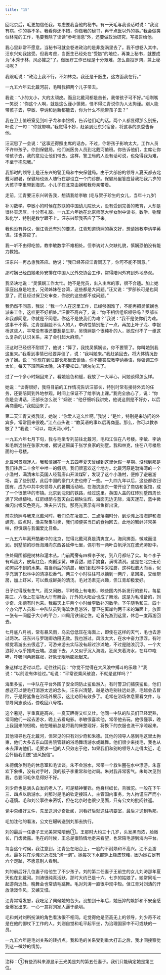 ```yaml
---
title: "15"
---
```


回北京后，毛更加信任我，考虑要我当他的秘书。有一天毛与我谈话时说：“我没有病，你的事不多。我看你还不错，你做我的秘书，再干点医以外的事。”我会做类似林克的工作，毛要我除了读读“参考消息”外，还要做政治研究，写报告给他。

我心里非常不愿意。当秘书可就会卷进政治的是非旋涡里去了。我不想卷入其中。汪东兴劝我接受。但我考虑，当医生已经处在“受嫉”的地位，再兼上秘书，就要成为“木秀于林，风必摧之”了。做医疗工作已经是十分艰难，怎么自投罗网，兼上秘书呢？

我跟毛说：“政治上我不行，不如林克。我还是干医生，这方面我在行。”

一九五六年去北戴河前，毛叫我把两个儿子带去。

我说：“小的太小，大的太顽皮。而且北戴河都是首长，我带孩子可不好。”毛咧嘴一笑说：“你这个人啊，就是这么谨小慎微，怪不得江青说你为人太拘谨。别人能带孩子去，李敏、李讷和远新都能去，你为什么不能带孩子去？”

我在卫士值班室见到叶子龙和李银桥，告诉他们毛的话。两个人都显得那么别扭，叶说了一句：“你就带嘛。”我觉得不妙，赶紧到汪东兴宿舍，将这事的原委告诉他。

汪沉思了一会说：“这事还得照主席的话办。不过，你带孩子影响太大，工作人员不许带孩子。你到保健局，他们派医务人员到北戴河值班。你告诉他们，主席让你带孩子去，我的意见让他们带去。这样，警卫局的人没有话可说，也免得我为难，不至于抱怨我。”

我那时的领导上是汪东兴的警卫局和中央保健局。由于大部份的领导人夏天都去北戴河避暑，保健局也派人随行在那设立一个门诊部。保健局里答应替我把我六岁的大孩子李重带到海滨。小儿子在北京由娴和我母亲带着。

走前，江青要汪东兴转告我，想请我给李敏 (毛与贺子珍生的女儿，当年十九岁)

补习数学。李敏小的时候在苏联的中国幼儿院长大，没有受到完善的教育，人却是很朴实忠厚，十分有礼貌。一九五六年她在北京师范大学女附中读书，数学、物理和化学，特别是数学跟不上。汪东兴帮我答应了下来。

我也没有异议，但江青还有别的要求。江青知道慎娴的英文好，想请她教李讷学英语。汪也答应了。

我一听不由得吃惊。教李敏数学不难相处。但李讷对人欠缺礼貌，慎娴恐怕没有能力教她。

汪东兴一再怂恿我答应。他说：“我已经答应江青同志了，你可不能不同意。”

那时娴已经由她老师安排在中国人民外交协会工作，常得陪同外宾到外地参观。

我坚决地说：“吴慎娴工作太忙。她不是党员，出入主席的家，很不合适。加上她家庭出身是地主，兄弟姊妹在台湾，这些都是大问题。”汪又说：“罗部长可是也同意了。而且经过保卫处审查，你说的这些都不成问题。”

我仍然不同意，我说：“我一个人在这里工作，已经够困难了，不能再把吴慎娴也派来工作，这样更不好相处。”汪很不高兴了，说：“你不相信组织领导吗？罗部长和我都同意，你就是不同意。你这不是使我们为难？”我说：“我不是使你们为难。这事干不得。江青是翻脸不认人的人，李讷性情别扭了一点，再加上叶子龙、李银桥这些人，平常没有事还要惹是生非。吴慎娴是个很纯朴的人，她应付不了一组这么复杂的认识关系，来了会引起大麻烦。”

汪这时已经很不耐烦了，他说：“算了，我找吴慎娴谈，你不要管了。你叫她到我这里来。”我看到事情已经要弄僵了，说：“我叫她来。”我赶紧回去，将大体情况告诉了娴。说：“你现在到汪部长那里去谈话，你不能答应教李讷英语，你强调工作太忙，每天下班回来太晚，决不要松口。”娴匆匆去了。

过了一个多小时娴回来了。看她脸色和缓，我放了一大半心，问她谈得怎么样。

她说：“谈得很好，我将目前的工作情况告诉汪部长，特别时常有接待外宾的任务，还要陪同到外地参观，时间上保证不了给李讷上课。”我完全放心了，说：“你倒是会讲话，汪部长怎么说？”娴说：“他仔细听我讲完，他说这倒是不好办，以后再商量吧。”我就回来了。

第二天江青又找我谈，她说：“你爱人这么忙啊。”我说：“是忙，特别是来访问的外宾多，常常回来很晚。”江点点头说：“教英语的事以后再商量。那么，你可以教李敏了？”我说：“可以，每天两小时。”

一九五六年七月下旬，我与毛坐专列前往北戴河，毛和江住在八号楼。李敏、李讷和毛新远住在张家大楼，据说这原属于张学良家的别墅。我和林克，住在八号楼后面的十号楼。

北戴河景观迷人。我和慎娴在一九五四年夏天曾经到这里休假一星期。没想到那是我们往后二十余年中唯一的假期。我们很喜欢这个地方。北戴河原是渤海湾的一个小渔村，满清末年英国人经营唐山开滦煤矿，发现了这个小渔村，便修了避暑游场，盖了些别墅，此后中国的豪门大吏也修了一些。一九四九年以后，这些都收归国有，成为中共中央领导人的暑期活动地。在海滨迤东一带开设了商店和饭馆，成了一个很繁华的市镇。北京到沈阳的铁路，经过这里。英国人盖的红砖别墅四周长满了常绿植物。红房绿荫与蓝天白云相映生辉。海面无边无际，海天迷茫，蓝中微微闪出银灰色亮光。渔夫告诉我，那亮光表示有带鱼群出没。

前次慎娴与我来北戴河时，我们总在凌晨二、三点落潮时分，到沙滩上捡海鲜和海螺壳。四点时，渔夫聚集叫卖，我们顺便买当日的食物回去。此地的蟹蚌非常美味，但慎娴与我偏爱比目鱼。

一九五六年离开酷暑中的北京，觉得北戴河真是清爽宜人。海风拂面，微咸而湿润。别墅前的砂砾海滩向东西各延伸七里，偶尔有一两叶白帆浮沉在波光涛影中。

住处周围都是树林和灌木丛。门前两旁有四棵李子树，到八月都结了实。每个李子有鸡蛋大，皮紫红色，肉瓤深黄，味香甜，随手摘食，满嘴清洌。这是在北京无论如何买不到的水果。每当雨后的清晨，我们到松林中采松蘑，这种松蘑大而香，似乎充满了松林中的清凉松香气。两三个小时往往可以摘到一两斤，拿回来，交给厨房，加上虾米，可以煮成鲜美的清汤。毛对汤素无兴趣，但江青却极爱好。

日子过得既有生气，而又闲散。平时晚上有电影，映些国内外新发行的影片。每星期三、六晚上在浴场大厅有舞会，厅外的大阳台也成了舞池，这是为毛准备的，刘少奇、朱德有时也来。我每天上午两个小时给李敏补习数学。下午随毛和三、四十个办公厅人员和一中队队员到海滨休息游浴，警卫在离岸约两千米的海面上，放置一张有一间屋子大小的平台，四周用铁锚定住。毛首先游到这里，休息一度再游回去。

七月底八月初，常有暴风雨，乌云低低压在海面上，即使在这样的天气，毛也去游过两次。汪东兴与罗瑞卿劝阻无效。我也游过。风浪太大，在水中奋力漂浮。有时候觉着游出去很远了，可游来游去实际没有超过沙滩地，不过是随浪沉浮。一个大浪将人似乎推向云端。浪退下去，人又似乎沉入海堤。狂风夹着海水，在耳中咆哮，呼吸间两肺翕张，好象无限地膨胀起来。

象这样地游过以后，毛往往问我：“你觉不觉得在大风浪中搏斗的乐趣？”我说：“以前没有体验过。”毛说：“平常说乘风破浪，不就是这样吗？”

海里多鲨，一中队在平台外围了安全网防止鲨鱼游入。有时警卫们捕获鲨鱼，他们想这可以使毛打消游太远的念头。汪东兴清楚，越是劝毛别往远处游，毛越会去冒险，于是将鲨鱼在浴场外展示，这比劝阻有效多了。毛常在浴场休息室看文件，与领导同志谈话，傍晚回八号楼。

这个暑期，李重真是高兴。一夏天晒得又红又壮。他同一中队的队员们已经混熟，常同他们一起去游水，晚上去看电影。李敏很喜欢他，常带他去玩。他很懂事，晚上我回来的很晚，他在睡前总是将我的床整理好，将换下的衣服也洗干净晾起来。

其他领导也在北戴河，但常见的只有刘少奇和朱德。其他的领导人感到毛这里太拘束，他们大多去东山国务院管辖的浴场舞场游水或跳舞。他们很少来找毛，我也从未去拜访他们。毛要求一组的人只效忠于他，如果我们和别的领导人走得太近，毛会怀疑我们要“通风报信”。

朱德偶尔到毛的休息室和毛谈谈。朱不会游水，常带一个救生圈在水中漂游。朱喜欢下象棋，没有对手时，我的孩子李重常和他对局。朱对我非常客气。朱每次见到我，总要问毛休息得好不好。

刘少奇也是满头白发的老人了。可是精神矍铄。他身材细长，背微驼。一般在下午三、四点以后游水。刘那时是毛的钦定接班人，主管国内事务，为人拘谨庄严而小心谨慎。毛和刘公事往来密切，但在北京时也很少见面，只有公文的批阅往返。

党中央缮好文件，先呈送刘少奇批阅，刘看好后就送往机要室，最后才送到毛那。

毛加注他的看法，公文在辗转送到刘那去执行。

刘的最后一任妻子王光美常常陪他①。王那时大约三十几岁，头发黑而浓，脸微长，门齿微露。毛在的时候，王总是很热情地走来看望，也常陪毛游到海内平台。

每当这个时候，我注意到，江青坐在阳台上，一脸的不耐烦和不高兴。江不会游水。最多只在沙滩旁近海处“泡一泡”。她每次下水都穿上橡皮软鞋，因为她右足有六个足趾，不愿意别人看到。

刘的前后好几位妻子给他生了不少孩子。刘的第二任妻子王前生的女儿刘涛那年夏天也在北戴河。刘涛很纯真活跃，那时大约已是十六、七岁的姑娘了。她常同毛一起游向远处，晚舞会也常请毛跳舞。毛对刘涛一直很中规中矩。但江青对刘涛的开放活泼作风，又嫉又恨。

江青常常发怒，我吃足了伺候她的苦头。没想到十年后，她压抑的嫉妒和不安全感全爆发出来，一心一意将刘家人逼于绝境。

毛和刘对刘所扮演的角色看法很不相同。毛觉得他是至高无上的领导，刘少奇不过是在他的御杖下工作的人。刘则自觉和毛平起平坐，为治理国家中不可或缺的一员。

一九五六年是毛刘关系的转折点。我和毛的关系受到重大打击之后，我才间接察觉到这一微妙的情势。

_____________________________

注释：①有些资料来源显示王光美是刘的第五任妻子。我们只能确定她是第三位。
